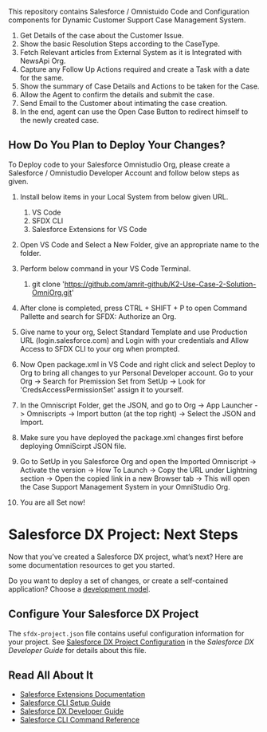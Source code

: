 This repository contains Salesforce / Omnistuido Code and Configuration components for Dynamic Customer Support Case Management System.

1. Get Details of the case about the Customer Issue.
2. Show the basic Resolution Steps according to the CaseType.
3. Fetch Relevant articles from External System as it is Integrated with NewsApi Org.
4. Capture any Follow Up Actions required and create a Task with a date for the same.
5. Show the summary of Case Details and Actions to be taken for the Case.
6. Allow the Agent to confirm the details and submit the case.
7. Send Email to the Customer about intimating the case creation.
8. In the end, agent can use the Open Case Button to redirect himself to the newly created case.

## How Do You Plan to Deploy Your Changes?

To Deploy code to your Salesforce Omnistudio Org, please create a Salesforce / Omnistudio Developer Account and follow below steps as given.

1. Install below items in your Local System from below given URL.
    1. VS Code
    2. SFDX CLI
    3. Salesforce Extensions for VS Code

2. Open VS Code and Select a New Folder, give an appropriate name to the folder.

3. Perform below command in your VS Code Terminal.
    1. git clone 'https://github.com/amrit-github/K2-Use-Case-2-Solution-OmniOrg.git'

4. After clone is completed, press CTRL + SHIFT + P to open Command Pallette and search for SFDX: Authorize an Org.

5. Give name to your org, Select Standard Template and use Production URL (login.salesforce.com) and Login with your credentials and Allow Access to SFDX CLI to your org when prompted.

6. Now Open package.xml in VS Code and right click and select Deploy to Org to bring all changes to yur Personal Developer account. Go to your Org -> Search for Premission Set from SetUp -> Look for 'CredsAccessPermissionSet' assign it to yourself.

7. In the Omniscript Folder, get the JSON, and go to Org -> App Launcher -> Omniscripts -> Import button (at the top right) -> Select the JSON and Import.

8. Make sure you have deployed the package.xml changes first before deploying OmniScirpt JSON file. 

9. Go to SetUp in you Salesforce Org and open the Imported Omniscript -> Activate the version -> How To Launch -> Copy the URL under Lightning section -> Open the copied link in a new Browser tab -> This will open the Case Support Management System in your OmniStudio Org.

10. You are all Set now!
    
# Salesforce DX Project: Next Steps

Now that you’ve created a Salesforce DX project, what’s next? Here are some documentation resources to get you started.

Do you want to deploy a set of changes, or create a self-contained application? Choose a [development model](https://developer.salesforce.com/tools/vscode/en/user-guide/development-models).

## Configure Your Salesforce DX Project

The `sfdx-project.json` file contains useful configuration information for your project. See [Salesforce DX Project Configuration](https://developer.salesforce.com/docs/atlas.en-us.sfdx_dev.meta/sfdx_dev/sfdx_dev_ws_config.htm) in the _Salesforce DX Developer Guide_ for details about this file.

## Read All About It

- [Salesforce Extensions Documentation](https://developer.salesforce.com/tools/vscode/)
- [Salesforce CLI Setup Guide](https://developer.salesforce.com/docs/atlas.en-us.sfdx_setup.meta/sfdx_setup/sfdx_setup_intro.htm)
- [Salesforce DX Developer Guide](https://developer.salesforce.com/docs/atlas.en-us.sfdx_dev.meta/sfdx_dev/sfdx_dev_intro.htm)
- [Salesforce CLI Command Reference](https://developer.salesforce.com/docs/atlas.en-us.sfdx_cli_reference.meta/sfdx_cli_reference/cli_reference.htm)

